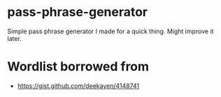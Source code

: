 # pass-phrase-generator
Simple pass phrase generator I made for a quick thing. Might improve it later.

# Wordlist borrowed from
* https://gist.github.com/deekayen/4148741
